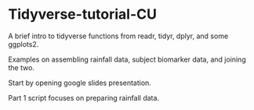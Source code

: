 # Tidyverse-tutorial-CU
A brief intro to tidyverse functions from readr, tidyr, dplyr, and some ggplots2.

Examples on assembling rainfall data, subject biomarker data, and joining the two.

Start by opening google slides presentation.

Part 1 script focuses on preparing rainfall data.

